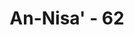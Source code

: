 ---
title: "An-Nisa' - 62"
no: 62
arabic_no: ٦٢
ayah: فَكَيْفَ اِذَآ اَصَابَتْهُمْ مُّصِيْبَةٌ ۢبِمَا قَدَّمَتْ اَيْدِيْهِمْ ثُمَّ جَاۤءُوْكَ يَحْلِفُوْنَ بِاللّٰهِ ۖاِنْ اَرَدْنَآ اِلَّآ اِحْسَانًا وَّتَوْفِيْقًا 
translation: "Maka bagaimana halnya apabila (kelak) musibah menimpa mereka (orang munafik) disebabkan perbuatan tangannya sendiri, kemudian mereka datang kepadamu (Muhammad) sambil bersumpah, “Demi Allah, kami sekali-kali tidak menghendaki selain kebaikan dan kedamaian.”"
tafsir: "Ayat ini menerangkan tentang kelicikan orang-orang munafik, apabila mereka ditimpa suatu musibah karena rahasia mereka telah terbuka dan diketahui oleh Rasulullah dan orang-orang mukmin, mereka datang kepada Nabi sambil bersumpah, \"Demi Allah, perbuatan kami itu bukanlah dengan maksud jahat dan sengaja melanggar perintah Allah dan Rasul-Nya, tetapi semata-mata karena ingin hendak mencapai penyelesaian yang baik dan perdamaian yang sempurna,\" padahal sumpah mereka itu hanyalah semata-mata siasat licik belaka."
---